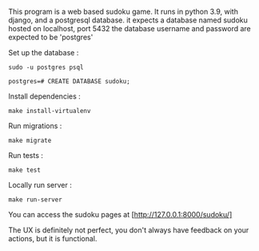 
This program is a web based sudoku game.
It runs in python 3.9, with django, and a postgresql database.
it expects a database named sudoku hosted on localhost, port 5432
the database username and password are expected to be 'postgres'

Set up the database : 

```
sudo -u postgres psql

postgres=# CREATE DATABASE sudoku;
```

Install dependencies : 

```
make install-virtualenv
```

Run migrations :

```
make migrate
```

Run tests :

```
make test
```

Locally run server :

```
make run-server
```

You can access the sudoku pages at [http://127.0.0.1:8000/sudoku/]

The UX is definitely not perfect, you don't always have feedback on your actions, but it is functional.
